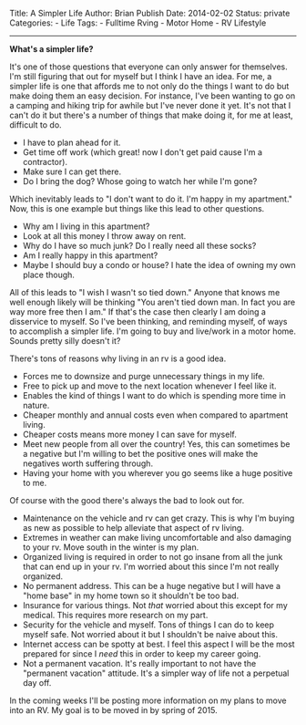Title: A Simpler Life
Author: Brian
Publish Date: 2014-02-02
Status: private
Categories:
    - Life
Tags:
    - Fulltime Rving
    - Motor Home
    - RV Lifestyle

---

**What's a simpler life?**

It's one of those questions that everyone can only answer for themselves. I'm still figuring that out for myself but I think I have an idea. For me, a simpler life is one that affords me to not only do the things I want to do but make doing them an easy decision. For instance, I've been wanting to go on a camping and hiking trip for awhile but I've never done it yet. It's not that I can't do it but there's a number of things that make doing it, for me at least, difficult to do.

* I have to plan ahead for it.
* Get time off work (which great! now I don't get paid cause I'm a contractor).
* Make sure I can get there.
* Do I bring the dog? Whose going to watch her while I'm gone?

Which inevitably leads to "I don't want to do it. I'm happy in my apartment." Now, this is one example but things like this lead to other questions.

* Why am I living in this apartment?
* Look at all this money I throw away on rent.
* Why do I have so much junk? Do I really need all these socks?
* Am I really happy in this apartment?
* Maybe I should buy a condo or house? I hate the idea of owning my own place though.

All of this leads to "I wish I wasn't so tied down." Anyone that knows me well enough likely will be thinking "You aren't tied down man. In fact you are way more free then I am." If that's the case then clearly I am doing a disservice to myself. So I've been thinking, and reminding myself, of ways to accomplish a simpler life. I'm going to buy and live/work in a motor home. Sounds pretty silly doesn't it?

There's tons of reasons why living in an rv is a good idea.

* Forces me to downsize and purge unnecessary things in my life.
* Free to pick up and move to the next location whenever I feel like it.
* Enables the kind of things I want to do which is spending more time in nature.
* Cheaper monthly and annual costs even when compared to apartment living.
* Cheaper costs means more money I can save for myself.
* Meet new people from all over the country! Yes, this can sometimes be a negative but I'm willing to bet the positive ones will make the negatives worth suffering through.
* Having your home with you wherever you go seems like a huge positive to me.

Of course with the good there's always the bad to look out for.

* Maintenance on the vehicle and rv can get crazy. This is why I'm buying as new as possible to help alleviate that aspect of rv living.
* Extremes in weather can make living uncomfortable and also damaging to your rv. Move south in the winter is my plan.
* Organized living is required in order to not go insane from all the junk that can end up in your rv. I'm worried about this since I'm not really organized.
* No permanent address. This can be a huge negative but I will have a "home base" in my home town so it shouldn't be too bad.
* Insurance for various things. Not _that_ worried about this except for my medical. This requires more research on my part.
* Security for the vehicle and myself. Tons of things I can do to keep myself safe. Not worried about it but I shouldn't be naive about this.
* Internet access can be spotty at best. I feel this aspect I will be the most prepared for since I _need_ this in order to keep my career going.
* Not a permanent vacation. It's really important to not have the "permanent vacation" attitude. It's a simpler way of life not a perpetual day off.

In the coming weeks I'll be posting more information on my plans to move into an RV. My goal is to be moved in by spring of 2015.